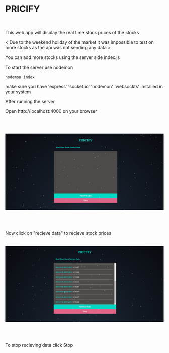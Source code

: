 # PRICIFY
<br>

This web app will display the real time stock prices of the stocks 

< Due to the weekend holiday of the market it was impossible to test on more stocks as the api was not sending any data > 


You can add more stocks using the server side index.js


To start the server use nodemon 

```
nodemon index
```

make sure you have 'express' 'socket.io' 'nodemon' 'websockts' installed in your system 

After running the server

Open
http://localhost:4000
on your browser 

<br>
<br>

![Alt text](images/opening.png?raw=true "Title")

<br>
<br>

Now click on "recieve data" to recieve stock prices
<br><br>

![Alt text](images/working.png?raw=true "Title")

<br><br>

To stop recieving data click Stop

